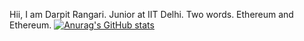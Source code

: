 Hii, I am Darpit Rangari. Junior at IIT Delhi.
Two words. Ethereum and Ethereum.
[![Anurag's GitHub stats](https://github-readme-stats.vercel.app/api?username=proxima424)](https://github.com/proxima424/github-readme-stats)


